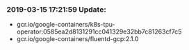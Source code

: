 ### 2019-03-15 17:21:59 Update:

- gcr.io/google-containers/k8s-tpu-operator:0585ea2d8131291cc041329e32bb7c81263cf7c5
- gcr.io/google-containers/fluentd-gcp:2.1.0
